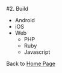 #2. Build

- Android
- iOS
- Web
  - PHP
  - Ruby
  - Javascript

Back to [Home Page](../README.md)
